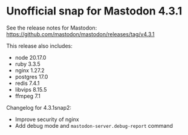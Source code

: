 # Unofficial snap for Mastodon 4.3.1

See the release notes for Mastodon: https://github.com/mastodon/mastodon/releases/tag/v4.3.1

This release also includes:

* node 20.17.0
* ruby 3.3.5
* nginx 1.27.2
* postgres 17.0
* redis 7.4.1
* libvips 8.15.5
* ffmpeg 7.1

Changelog for 4.3.1snap2:

* Improve security of nginx
* Add debug mode and `mastodon-server.debug-report` command
